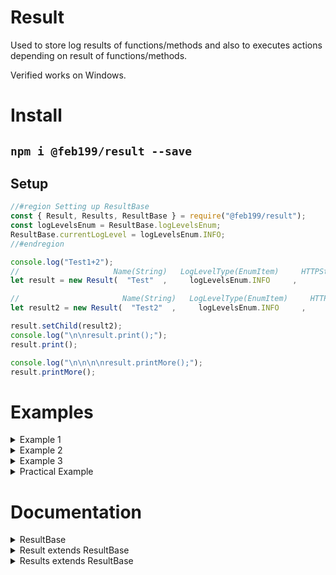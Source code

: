 # Result
Used to store log results of functions/methods and also to executes actions depending on result of functions/methods.

Verified works on Windows.

# Install
## `npm i @feb199/result --save`

## Setup
```js
//#region Setting up ResultBase
const { Result, Results, ResultBase } = require("@feb199/result");
const logLevelsEnum = ResultBase.logLevelsEnum;
ResultBase.currentLogLevel = logLevelsEnum.INFO;
//#endregion

console.log("Test1+2");
//                     Name(String)   LogLevelType(EnumItem)     HTTPStatusCode(Number)   action(Number)         Message(String)          value(Any)
let result = new Result(  "Test"  ,     logLevelsEnum.INFO     ,           200           ,       1       , "Test completed successfully", [0, 1, 7, 3]);

//                       Name(String)   LogLevelType(EnumItem)     HTTPStatusCode(Number)   action(Number)         Message(String)
let result2 = new Result(  "Test2"  ,     logLevelsEnum.INFO     ,           400           ,       0       , "Test2 failed: user error");

result.setChild(result2);
console.log("\n\nresult.print();");
result.print();

console.log("\n\n\n\nresult.printMore();");
result.printMore();
```

# Examples

<details><summary>Example 1</summary>

```js
console.log("\n\n\n\n\nTest3+4");


let result4 = new Result("Test4", logLevelsEnum.INFO, 200, 1, "Test4 completed successfully", [0, 1, 7, 3]);

result4.setParent(new Result("Test3", logLevelsEnum.INFO, 400, 0, "Test3 failed: user error"));

console.log("\n\nresult4.print();");
result4.print();

console.log("\n\n\n\nresult4.printMore();");
result4.printMore();

console.log("\n\n\n\nresult4.printMore(2);");
result4.printMore(2);
```
</details>

<details><summary>Example 2</summary>

```js
console.log("\n\n\n\n\nTest5+6+7+8");


let result5 = new Result("Test5", logLevelsEnum.INFO, 204, 1, "Test5 completed successfully")

result5.setChild(new Results("Test6", 200, 1, [
    new Result("Test7", logLevelsEnum.INFO, 400, 0, "Test7 failed: user error"),
    new Result("Test8", logLevelsEnum.INFO, 200, 1, "Test7 completed successfully", "Returned Text")
]));

console.log("\n\nresult5.print();");
result5.print();

console.log("\n\n\n\nresult5.printMore();");
result5.printMore();
```
</details>

<details><summary>Example 3</summary>

```js
console.log("\n\n\n\n\nTest9+10+testFunct*3");


function testFunct(testVar = null) {
    if(testVar === false) return new Result("Test10: testFunct", logLevelsEnum.WARN, 503, 0, "testVar is false");
    if(testVar === null) return new Result("Test10: testFunct", logLevelsEnum.WARN, 500, 0, "testVar is set to an incorrect value");
    return new Result("Test10: testFunct", logLevelsEnum.WARN, 200, 1, "testVar is set to a correct value");
}

let result9 = new Result("Test9", logLevelsEnum.INFO, 204, 1, "Test5 completed successfully")

let testFunctResults = [
    testFunct(),
    testFunct(false)
]
testFunctResults.push(testFunct(true));
result9.setChild(new Results("Test10", 204, 1, testFunctResults));


console.log("\n\nresult9.print();");
result9.print();

console.log("\n\n\n\nresult9.printMore();");
result9.printMore();
```
</details>

<details><summary>Practical Example</summary>

```js
console.log("\n\n\n\n\nPractical Example:");

var numOfDice = 2;
var total = null;

function setTotalVar(inputTotal) {
    inputTotal = Number(inputTotal);
    if(isNaN(inputTotal)) return new Result("Main: setTotal", logLevelsEnum.INFO, 400, 0, "Need a number");
    if(inputTotal < numOfDice || inputTotal > numOfDice * 6) return new Result("Main: setTotal", logLevelsEnum.INFO, 400, 0, "Cannot set less than numOfDice or set higher than possible (numOfDice * 6)");
    total = inputTotal;
    return new Result("Main: setTotal", logLevelsEnum.DEBUG, 204, 1, `Set 'total' to ${inputTotal}`);
}

function totalVarCallback(totalInput) {
    let result;
    result = setTotalVar(totalInput);

    if(result.action) {
        return result.setParent(new Result("Main - total - totalCallback", logLevelsEnum.DEBUG, 204, 1, "Main totalCallback success"));
    } else {
        return result.setParent(new Result("Main - total - totalCallback", logLevelsEnum.INFO, 400, 0, "Main totalCallback failed - believed to be client error"));
    }
}

let resultMain = new Result("Main", logLevelsEnum.INFO, 204, 1, "Main executed successfully");
resultMain.setChild(totalVarCallback(5));

ResultBase.currentLogLevel = logLevelsEnum.INFO;
console.log("\n\n\nResultBase.currentLogLevel = logLevelsEnum.INFO;\nresultMain.printMore();");
resultMain.printMore();

ResultBase.currentLogLevel = logLevelsEnum.TRACE;
console.log("\n\n\nResultBase.currentLogLevel = logLevelsEnum.TRACE;\nresultMain.printMore();");
resultMain.printMore();
```
</details>

# Documentation

<details><summary>ResultBase</summary>

## `.name, .type, .code, .action` Variable

Name of `this`<br>
`.name` (Variable)<br>
Type `String`

Type of `this`<br>
`.type` (Variable)<br>
Type `EnumItem`

Code of `this`<br>
`.code` (Variable)<br>
Type `Number`

Action of `this`<br>
`.action` (Variable)<br>
Type `Number`
<br><br><br>

## `.currentLogLevel, .logLevelsEnum` Static Variable

`(ResultBase)` = `ResultBase` or `Result` or `Results

(Static Variable) currentLogLevel of `ResultBase`<br>
`(ResultBase).currentLogLevel`<br>
Type `EnumItem`

(Static Variable) logLevelsEnum of `ResultBase`<br>
`(ResultBase).logLevelsEnum`<br>
Type `Enum`
<br><br><br>

## `isResult()` Method

Checks if provided result in an instance of ResultBase, dosent check if(type <= currentLogLevel)<br>
`isResult(result)` (Method)<br>
Param `result` = `ResultBase`<br>
Returns `Boolean`
<br><br><br>

## `.child, setChild(), clearChild()` (Getter, Method, Method)

Gets child of this result, dosent check if(type <= currentLogLevel)<br>
`.child` (Getter)<br>
Returns `ResultBase`

Sets child of `this` to param `result`, dosent check if(type <= currentLogLevel)<br>
`.setChild(result, skipParentAssign?)` (Method)<br>
Param `result` = `ResultBase`<br>
Param `skipParentAssign` = `Boolean?`<br>
Returns `ResultBase`

Clears child of `this`, dosent check if(type <= currentLogLevel)<br>
`.clearChild(childAllreadyCleared?)` (Method)<br>
Param `childAllreadyCleared` = `Boolean?`<br>
Returns `Boolean`
<br><br><br>

## `.parent, setParent(), clearParent()` (Getter, Method, Method)

Gets parent of this result, dosent check if(type <= currentLogLevel)<br>
`.parent` (Getter)<br>
Returns `ResultBase`

Sets parent of `this` to param `result`, dosent check if(type <= currentLogLevel)<br>
`.setParent(result, skipChildAssign?)` (Method)<br>
Param `result` = `ResultBase`<br>
Param `skipChildAssign` = `Boolean?`<br>
Returns `ResultBase`

Clears parent of `this`, dosent check if(type <= currentLogLevel)<br>
`.clearParent(parentAllreadyCleared?)` (Method)<br>
Param `parentAllreadyCleared` = `Boolean?`<br>
Returns `Boolean`
<br><br><br>

## `.firstParent, .lastChild` Getter

Gets first parent of this result's whole chain, dosent check if(type <= currentLogLevel)<br>
`.firstParent` (Getter)<br>
Returns `ResultBase`

Gets last child of this result's whole chain, dosent check if(type <= currentLogLevel)<br>
`.lastChild` (Getter)<br>
Returns `ResultBase`
<br><br><br>

## `.getAll()` Method

Gets a custom amount of results(type <= currentLogLevel)<br>
`.getAll(mode?, toIndex?, collapseMultiResults?, flattenMultiResults?)` (Method)<br>
Param `mode` = `Number?` - `0` = Get all from first parent to last child, `1` = Progress from last child to first parent.<br>
Param `toIndex` = `Number?`<br>
Param `collapseMultiResults` = `Boolean?`<br>
Param `flattenMultiResults` = `Boolean?`<br>
Returns `ResultBase`
<br><br><br>

## `.print(), .printMore()` Method

Prints this properties, dosent check if(type <= currentLogLevel)<br>
`.print(onlyName?)` (Method)<br>
Param `onlyName` = `String?`<br>
Returns `Boolean`

Print all results(type <= currentLogLevel)<br>
`.printMore(mode?, numToProgress?, collapseMultiResults?)` (Method)<br>
Param `mode` = `Number?` - `0` = Progress from current to last child, `1` = Progress from current to first parent, `2` = Progress from first parent to last child, `3` = Progress from last child to first parent.<br>
Param `numToProgress` = `Number?`<br>
Param `collapseMultiResults` = `Boolean?`<br>
Returns `Boolean`
<br><br><br>

## `.belowCurrentLogLevel()` Method

Checks whether or not (this.type is <= ResultBase.currentLogLevel)<br>
`.belowCurrentLogLevel()` (Method)<br>
Returns `Boolean`
<br><br><br>

## `.localEventHandler, .globalEventHandler` ((Setter, Getter), (Setter, Getter))

Get the eventEmmitter that handles events.<br>
(Emits: print(String), clear()), localEventHandler overrides static globalEventHandler.<br>
`.localEventHandler` (Getter)<br>
Returns `EventEmitter?`

Set the eventEmmitter that handles events.<br>
(Emits: print(String), clear()), localEventHandler overrides static globalEventHandler.<br>
`.localEventHandler = EventHandler` (Setter)<br>
Param `EventHandler` = `EventEmitter`<br>
Returns `Boolean`

<br>

Get the eventEmmitter that handles events.<br>
(Emits: print(String), clear()).<br>
`.globalEventHandler` (Getter)<br>
Returns `EventEmitter?`

Set the eventEmmitter that handles events.<br>
(Emits: print(String), clear()).<br>
`.globalEventHandler = EventHandler` (Setter)<br>
Param `EventHandler` = `EventEmitter`<br>
Returns `Boolean`
</details>

<details><summary>Result extends ResultBase</summary>

Everything `ResultBase` Class has `Result` Also has.

## `.message, .value` Variable

Message of `this`<br>
`.message` (Variable)<br>
Type `String`

Value of `this`<br>
`.value` (Variable)<br>
Type `Any?`
</details>

<details><summary>Results extends ResultBase</summary>

Everything `ResultBase` Class has `Results` Also has.

## `.results` Getter

Gets the events of `this`.<br>
`.results` (Getter)<br>
Returns `ResultBase[]`
</details>
